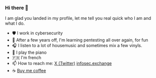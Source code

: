 ### Hi there 👋

I am glad you landed in my profile, let me tell you real quick who I am and what I do.

- 🛡️ I work in cybersecurity
- 🌱 After a few years off, I'm learning pentesting all over again, for fun
- 🎧 I listen to a lot of housemusic and sometimes mix a few vinyls.
- 🎹 I play the piano
- 🇫🇷 I'm french
- 📫 How to reach me: [X (Twitter)](https://twitter.com/etiennelb) [infosec.exchange](https://infosec.exchange/@etienne)
- ☕ [Buy me coffee](https://ko-fi.com/etiennelb)


<!--
**etiennelb/etiennelb** is a ✨ _special_ ✨ repository because its `README.md` (this file) appears on your GitHub profile.

Here are some ideas to get you started:

- 🔭 I’m currently working on ...
- 🌱 I’m currently learning ...
- 👯 I’m looking to collaborate on ...
- 🤔 I’m looking for help with ...
- 💬 Ask me about ...
- 📫 How to reach me: ...
- 😄 Pronouns: ...
- ⚡ Fun fact: ...
-->
